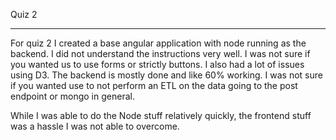 Quiz 2

_______________________

For quiz 2 I created a base angular application with node running as the backend.
I did not understand the instructions very well. I was not sure if you wanted us to use forms or strictly buttons.
I also had a lot of issues using D3. The backend is mostly done and like 60% working. I was not sure if you wanted use 
to not perform an ETL on the data going to the post endpoint or mongo in general.

While I was able to do the Node stuff relatively quickly, the frontend stuff was a hassle I was not able to overcome.
